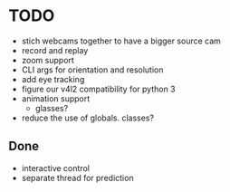 # TODO

- stich webcams together to have a bigger source cam
- record and replay
- zoom support
- CLI args for orientation and resolution
- add eye tracking
- figure our v4l2 compatibility for python 3
- animation support
  - glasses?
- reduce the use of globals. classes?

## Done

- interactive control
- separate thread for prediction
